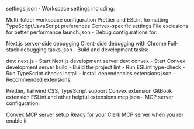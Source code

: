settings.json - Workspace settings including:

Multi-folder workspace configuration
Prettier and ESLint formatting
TypeScript/JavaScript preferences
Convex-specific settings
File exclusions for better performance
launch.json - Debug configurations for:

Next.js server-side debugging
Client-side debugging with Chrome
Full-stack debugging
tasks.json - Build and development tasks:

dev: next.js - Start Next.js development server
dev: convex - Start Convex development server
build - Build the project
lint - Run ESLint
type-check - Run TypeScript checks
install - Install dependencies
extensions.json - Recommended extensions:

Prettier, Tailwind CSS, TypeScript support
Convex extension
GitBook extension
ESLint and other helpful extensions
mcp.json - MCP server configuration:

Convex MCP server setup
Ready for your Clerk MCP server when you re-enable it